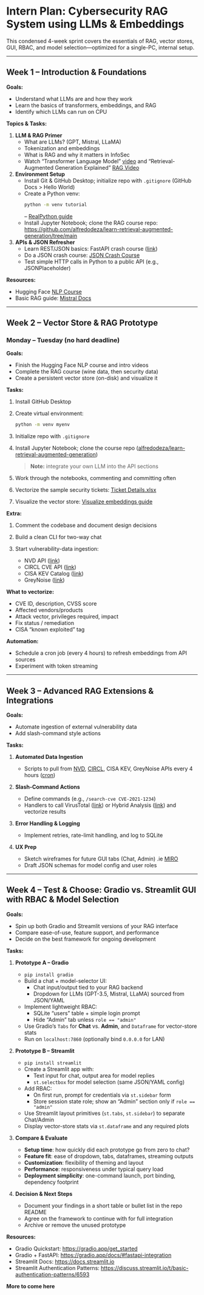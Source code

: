 
# Intern Plan: Cybersecurity RAG System using LLMs & Embeddings

This condensed 4-week sprint covers the essentials of RAG, vector stores, GUI, RBAC, and model selection—optimized for a single-PC, internal setup.

---

## Week 1 – Introduction & Foundations

**Goals:**
- Understand what LLMs are and how they work  
- Learn the basics of transformers, embeddings, and RAG  
- Identify which LLMs can run on CPU  

**Topics & Tasks:**
1. **LLM & RAG Primer**  
   - What are LLMs? (GPT, Mistral, LLaMA)  
   - Tokenization and embeddings  
   - What is RAG and why it matters in InfoSec  
   - Watch “Transformer Language Model” [video](https://www.youtube.com/watch?v=-QH8fRhqFHM) and “Retrieval-Augmented Generation Explained” [RAG Video](https://youtu.be/5Y3a61o0jFQ?feature=shared)  
2. **Environment Setup**  
   - Install Git & GitHub Desktop; initialize repo with `.gitignore` (GitHub Docs > Hello World)  
   - Create a Python venv:  
     ```bash
     python -m venv tutorial
     ```  
     – [RealPython guide](https://realpython.com/python-virtual-environments-a-primer/)  
   - Install Jupyter Notebook; clone the RAG course repo:  
     https://github.com/alfredodeza/learn-retrieval-augmented-generation/tree/main  
3. **APIs & JSON Refresher**  
   - Learn REST/JSON basics: FastAPI crash course ([link](https://documenter.getpostman.com/view/664302/S1ENwy59))  
   - Do a JSON crash course: [JSON Crash Course](https://dev.to/talibackend/json-crash-course-4pof)  
   - Test simple HTTP calls in Python to a public API (e.g., JSONPlaceholder)

**Resources:**
- Hugging Face [NLP Course](https://huggingface.co/learn/nlp-course/chapter1)  
- Basic RAG guide: [Mistral Docs](https://docs.mistral.ai/guides/rag/)  

---

## Week 2 – Vector Store & RAG Prototype

### Monday – Tuesday (no hard deadline)

**Goals:**
- Finish the Hugging Face NLP course and intro videos  
- Complete the RAG course (wine data, then security data)  
- Create a persistent vector store (on-disk) and visualize it  

**Tasks:**
1. Install GitHub Desktop  
2. Create virtual environment:  
   ```bash
   python -m venv myenv

3. Initialize repo with `.gitignore`
4. Install Jupyter Notebook; clone the course repo
   ([alfredodeza/learn-retrieval-augmented-generation](https://github.com/alfredodeza/learn-retrieval-augmented-generation/tree/main))

   > **Note:** integrate your own LLM into the API sections
5. Work through the notebooks, commenting and committing often
6. Vectorize the sample security tickets:
   [Ticket Details.xlsx](https://github.com/PatrickAcheson/Learning-Plan-Cybersecurity-RAG-System/blob/main/Ticket%20Details.xlsx)
7. Visualize the vector store:
   [Visualize embeddings guide](https://medium.com/@sarmadafzalj/visualize-vector-embeddings-in-a-rag-system-89d0c44a3be4)

**Extra:**

1. Comment the codebase and document design decisions
2. Build a clean CLI for two-way chat
3. Start vulnerability-data ingestion:

   * NVD API ([link](https://nvd.nist.gov/developers/vulnerabilities))
   * CIRCL CVE API ([link](https://cve.circl.lu/api/))
   * CISA KEV Catalog ([link](https://www.cisa.gov/known-exploited-vulnerabilities-catalog))
   * GreyNoise ([link](https://docs.greynoise.io/reference/get_v3-community-ip))

**What to vectorize:**

* CVE ID, description, CVSS score
* Affected vendors/products
* Attack vector, privileges required, impact
* Fix status / remediation
* CISA “known exploited” tag

**Automation:**

* Schedule a cron job (every 4 hours) to refresh embeddings from API sources
* Experiment with token streaming

---

## Week 3 – Advanced RAG Extensions & Integrations

**Goals:**

* Automate ingestion of external vulnerability data
* Add slash-command style actions

**Tasks:**

1. **Automated Data Ingestion**

   * Scripts to pull from [NVD](https://nvd.nist.gov/developers/vulnerabilities), [CIRCL](https://cve.circl.lu/api/), CISA KEV, GreyNoise APIs every 4 hours ([cron](https://cronitor.io/guides/python-cron-jobs))
2. **Slash-Command Actions**

   * Define commands (e.g., `/search-cve CVE-2021-1234`)
   * Handlers to call VirusTotal ([link](https://docs.virustotal.com/reference/overview)) or Hybrid Analysis ([link](https://www.hybrid-analysis.com/docs/api/v2)) and vectorize results
3. **Error Handling & Logging**

   * Implement retries, rate-limit handling, and log to SQLite
4. **UX Prep**

   * Sketch wireframes for future GUI tabs (Chat, Admin) .ie [MIRO](https://miro.com/app/)
   * Draft JSON schemas for model config and user roles

---

## Week 4 – Test & Choose: Gradio vs. Streamlit GUI with RBAC & Model Selection

**Goals:**
- Spin up both Gradio and Streamlit versions of your RAG interface  
- Compare ease-of-use, feature support, and performance  
- Decide on the best framework for ongoing development  

**Tasks:**

1. **Prototype A – Gradio**  
   - `pip install gradio`  
   - Build a chat + model-selector UI:  
     - Chat input/output tied to your RAG backend  
     - Dropdown for LLMs (GPT-3.5, Mistral, LLaMA) sourced from JSON/YAML  
   - Implement lightweight RBAC:  
     - SQLite “users” table + simple login prompt  
     - Hide “Admin” tab unless `role == "admin"`  
   - Use Gradio’s `Tabs` for **Chat** vs. **Admin**, and `Dataframe` for vector-store stats  
   - Run on `localhost:7860` (optionally bind `0.0.0.0` for LAN)  

2. **Prototype B – Streamlit**  
   - `pip install streamlit`  
   - Create a Streamlit app with:  
     - Text input for chat, output area for model replies  
     - `st.selectbox` for model selection (same JSON/YAML config)  
   - Add RBAC:  
     - On first run, prompt for credentials via `st.sidebar` form  
     - Store session state role; show an “Admin” section only if `role == "admin"`  
   - Use Streamlit layout primitives (`st.tabs`, `st.sidebar`) to separate Chat/Admin  
   - Display vector-store stats via `st.dataframe` and any required plots  

3. **Compare & Evaluate**  
   - **Setup time**: how quickly did each prototype go from zero to chat?  
   - **Feature fit**: ease of dropdown, tabs, dataframes, streaming outputs  
   - **Customization**: flexibility of theming and layout  
   - **Performance**: responsiveness under typical query load  
   - **Deployment simplicity**: one-command launch, port binding, dependency footprint  

4. **Decision & Next Steps**  
   - Document your findings in a short table or bullet list in the repo README  
   - Agree on the framework to continue with for full integration  
   - Archive or remove the unused prototype  

**Resources:**
- Gradio Quickstart: https://gradio.app/get_started  
- Gradio + FastAPI: https://gradio.app/docs/#fastapi-integration  
- Streamlit Docs: https://docs.streamlit.io  
- Streamlit Authentication Patterns: https://discuss.streamlit.io/t/basic-authentication-patterns/6593  

**More to come here**

```
```
